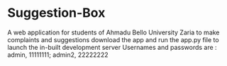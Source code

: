 # Suggestion-Box
A web application for students of Ahmadu Bello University Zaria to make complaints and suggestions
download the app and run the app.py file to launch the in-built development server
Usernames and passwords are :
  admin, 11111111; admin2, 22222222
